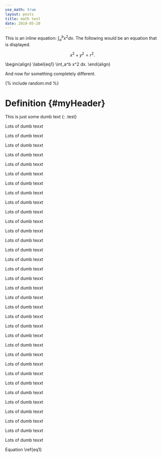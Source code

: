 ```yaml
---
use_math: true
layout: posts
title: math test
date: 2019-05-20
---
```



This is an inline equation: $\int_a^b x^2 dx$. The following would be an equation that is displayed.

$$x^2 + y^2 = r^2.$$

\begin{align}
\label{eq1}
  \int_a^b x^2 dx.
\end{align}

And now for something completely different.

{% include random.md %}

# Definition {#myHeader}

This is just some dumb text 
{: .test}


Lots of dumb texxt

Lots of dumb texxt

Lots of dumb texxt

Lots of dumb texxt

Lots of dumb texxt

Lots of dumb texxt

Lots of dumb texxt

Lots of dumb texxt

Lots of dumb texxt

Lots of dumb texxt

Lots of dumb texxt

Lots of dumb texxt

Lots of dumb texxt

Lots of dumb texxt

Lots of dumb texxt

Lots of dumb texxt

Lots of dumb texxt

Lots of dumb texxt

Lots of dumb texxt

Lots of dumb texxt

Lots of dumb texxt

Lots of dumb texxt

Lots of dumb texxt

Lots of dumb texxt

Lots of dumb texxt

Lots of dumb texxt

Lots of dumb texxt

Lots of dumb texxt

Lots of dumb texxt

Lots of dumb texxt

Lots of dumb texxt

Lots of dumb texxt

Lots of dumb texxt

Lots of dumb texxt



Equation \ref{eq1}

